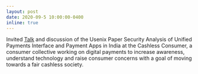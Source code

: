 ```yaml
---
layout: post
date: 2020-09-5 10:00:00-0400
inline: true
---
```


Invited <a href="https://hasgeek.com/cashlessconsumer/security-analysis-of-unified-payments-interface-and-payment-apps-in-india-paper-presentation/">Talk</a> and discussion of the Usenix Paper Security Analysis of Unified Payments Interface and Payment Apps in India at the Cashless Consumer, a consumer collective working on digital payments to increase awareness, understand technology and raise consumer concerns with a goal of moving towards a fair cashless society. 
